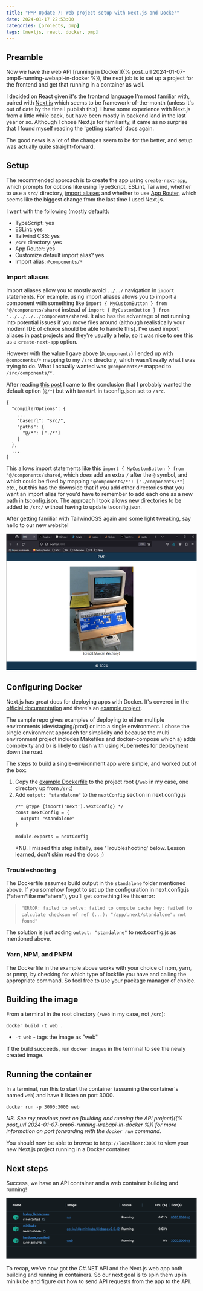 ```yaml
---
title: "PMP Update 7: Web project setup with Next.js and Docker"
date: 2024-01-17 22:53:00
categories: [projects, pmp]
tags: [nextjs, react, docker, pmp]
---
```


## Preamble

Now we have the web API [running in Docker]({% post_url 2024-01-07-pmp6-running-webapi-in-docker %}), the next
job is to set up a project for the frontend and get that running in a container as well.

I decided on React given it's the frontend language I'm most familiar with, paired with [Next.js](https://nextjs.org/)
which seems to be framework-of-the-month (unless it's out of date by the time I publish this). I have some experience
with Next.js from a little while back, but have been mostly in backend land in the last year or so. Although I chose
Next.js for familiarity, it came as no surprise that I found myself reading the 'getting started' docs again.

The good news is a lot of the changes seem to be for the better, and setup was actually quite straight-forward.

## Setup

The recommended approach is to create the app using `create-next-app`, which prompts for options like using TypeScript, ESLint,
Tailwind, whether to use a `src/` directory, [import aliases](https://nextjs.org/docs/pages/building-your-application/configuring/absolute-imports-and-module-aliases)
and whether to use [App Router](https://nextjs.org/docs/app), which seems like the biggest change from the last
time I used Next.js.

I went with the following (mostly default):
 - TypeScript: yes
 - ESLint: yes
 - Tailwind CSS: yes
 - `/src` directory: yes
 - App Router: yes
 - Customize default import alias? yes
 - Import alias:  `@components/*`

### Import aliases

Import aliases allow you to mostly avoid `../../` navigation in `import` statements. For example, using
import aliases allows you to import a component with something like  `import { MyCustomButton } from '@/components/shared`
instead of `import { MyCustomButton } from '../../../../components/shared`. It also has the advantage of
not running into potential issues if you move files around (although realistically your modern IDE of choice
should be able to handle this). I've used import aliases in past projects and they're usually a help, so it
was nice to see this as a `create-next-app` option.

However with the value I gave above (`@components`) I ended up with `@components/*` mapping to my `/src` directory,
which wasn't really what I was trying to do. What I actually wanted was `@components/*` mapped to `/src/components/*`.

After reading [this post](https://dev.to/justindwyer6/what-import-alias-would-you-like-configured-51n4) I came to the
conclusion that I probably wanted the default option (`@/*`) but with `baseUrl` in tsconfig.json set to `/src`.

```
{
  "compilerOptions": {
    ...
    "baseUrl": "src/",
    "paths": {
      "@/*": ["./*"]
    }
  },
  ...
}
```

This allows import statements like this `import { MyCustomButton } from '@/components/shared`, which *does* add an extra `/`
after the `@` symbol, and which could be fixed by mapping `"@components/*": ["./components/*"]` 
etc., but this has the downside that if you add other directories that you want an import alias for you'd
have to remember to add each one as a new path in tsconfig.json. The approach I took allows new directories 
to be added to `/src/`  without having to update tsconfig.json.

After getting familiar with TailwindCSS again and some light tweaking, say hello to our new website!

![Hello world](/assets/img/posts/2024-01-17/hello-world.png)

## Configuring Docker

Next.js has great docs for deploying apps with Docker. It's covered in the [official documentation](https://nextjs.org/docs/pages/building-your-application/deploying#docker-image)
and there's an [example project](https://github.com/vercel/next.js/blob/canary/examples/with-docker).

The sample repo gives examples of deploying to either multiple environments (dev/staging/prod) or into a single environment.
I chose the single environment approach for simplicity and because the multi environment project includes Makefiles and
docker-compose which a) adds complexity and b) is likely to clash with using Kubernetes for deployment down the road.

The steps to build a single-environment app were simple, and worked out of the box:

 1. Copy the [example Dockerfile](https://github.com/vercel/next.js/blob/canary/examples/with-docker/Dockerfile) to the project root
    (`/web` in my case, one directory up from `/src`)
 2. Add `output: "standalone"` to the `nextConfig` section in next.config.js
    ```
    /** @type {import('next').NextConfig} */
    const nextConfig = {
      output: "standalone"
    }

    module.exports = nextConfig
    ```
    *NB. I missed this step initially, see 'Troubleshooting' below. Lesson learned, don't skim read the docs ;)

### Troubleshooting

The Dockerfile assumes build output in the `standalone` folder mentioned above. If you somehow forgot to set
up the configuration in next.config.js (\*ahem\*like me\*ahem\*), you'll get something like this error:

 > `"ERROR: failed to solve: failed to compute cache key: failed to calculate checksum of ref (...): "/app/.next/standalone": not found"`

The solution is just adding `output: "standalone"` to next.config.js as mentioned above.

### Yarn, NPM, and PNPM

The Dockerfile in the example above works with your choice of npm, yarn, or pnmp, by checking for which type of
lockfile you have and calling the appropriate command. So feel free to use your package manager of choice.

## Building the image

From a terminal in the root directory (`/web` in my case, not `/src`):

  ```
  docker build -t web .
  ```

 - `-t web` - tags the image as "web"

If the build succeeds, run `docker images` in the terminal to see the newly created image.

## Running the container

In a terminal, run this to start the container (assuming the container's named `web`) and have it listen
on port 3000.

```
docker run -p 3000:3000 web
```

*NB. See my previous post on [building and running the API project]({% post_url 2024-01-07-pmp6-running-webapi-in-docker %})
for more information on port forwarding with the `docker run` command.*

You should now be able to browse to `http://localhost:3000` to view your new Next.js project running in a
Docker container.

## Next steps

Success, we have an API container and a web container building and running!

![Web and API containers](/assets/img/posts/2024-01-17/web-and-api-containers.png)

To recap, we've now got the C#.NET API and the Next.js web app both building and running in containers.
So our next goal is to spin them up in minikube and figure out how to send API requests from the app
to the API.
